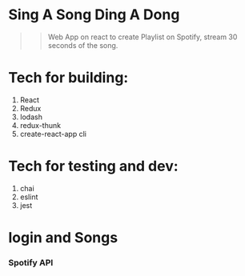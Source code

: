 # Sing A Song Ding A Dong
>> Web App on react to create Playlist on Spotify, stream 30 seconds of the song.

# Tech for building:

1. React
2. Redux
3. lodash
4. redux-thunk
5. create-react-app cli

# Tech for testing and dev:

1. chai
2. eslint
3. jest

# login and Songs

### Spotify API